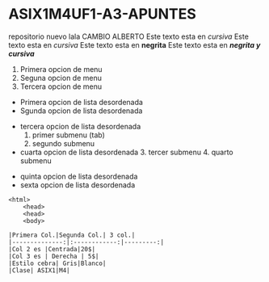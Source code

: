 # ASIX1M4UF1-A3-APUNTES
repositorio nuevo
lala
CAMBIO ALBERTO
Este texto esta en *cursiva*
Este texto esta en _cursiva_ 
Este texto esta en **negrita**
Este texto esta en **_negrita y cursiva_**

1. Primera opcion de menu
2. Seguna opcion de menu
3. Tercera opcion de menu

* Primera opcion de lista desordenada 
* Sgunda opcion de lista desordenada 
- tercera opcion de lista desordenada
    1. primer submenu (tab) 
    2. segundo submenu 
- cuarta opcion de lista desordenada
    3. tercer submenu 
    4. quarto submenu 
+ quinta opcion de lista desordenada 
+ sexta opcion de lista desordenada
```
<html>
    <head>
    <head> 
    <body>
 ```
 
    |Primera Col.|Segunda Col.| 3 col.|
    |--------------:|:------------:|---------:|
    |Col 2 es |Centrada|20$|
    |Col 3 es | Derecha | 5$|
    |Estilo cebra| Gris|Blanco|
    |Clase| ASIX1|M4|
